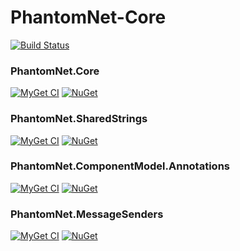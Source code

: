 # PhantomNet-Core

[![Build Status](https://ci.appveyor.com/api/projects/status/github/green-grass/PhantomNet-Core?branch=master&svg=true)](https://ci.appveyor.com/project/mnguyen284/phantomnet-core)

### PhantomNet.Core

[![MyGet CI](https://img.shields.io/myget/green-grass-ci/v/PhantomNet.Core.svg)](https://www.myget.org/feed/green-grass-ci/package/nuget/PhantomNet.Core) [![NuGet](https://img.shields.io/nuget/v/PhantomNet.Core.svg)](https://www.nuget.org/packages/PhantomNet.Core)

### PhantomNet.SharedStrings

[![MyGet CI](https://img.shields.io/myget/green-grass-ci/v/PhantomNet.SharedStrings.svg)](https://www.myget.org/feed/green-grass-ci/package/nuget/PhantomNet.SharedStrings) [![NuGet](https://img.shields.io/nuget/v/PhantomNet.SharedStrings.svg)](https://www.nuget.org/packages/PhantomNet.SharedStrings)

### PhantomNet.ComponentModel.Annotations

[![MyGet CI](https://img.shields.io/myget/green-grass-ci/v/PhantomNet.ComponentModel.Annotations.svg)](https://www.myget.org/feed/green-grass-ci/package/nuget/PhantomNet.ComponentModel.Annotations) [![NuGet](https://img.shields.io/nuget/v/PhantomNet.ComponentModel.Annotations.svg)](https://www.nuget.org/packages/PhantomNet.ComponentModel.Annotations)

### PhantomNet.MessageSenders

[![MyGet CI](https://img.shields.io/myget/green-grass-ci/v/PhantomNet.MessageSenders.svg)](https://www.myget.org/feed/green-grass-ci/package/nuget/PhantomNet.MessageSenders) [![NuGet](https://img.shields.io/nuget/v/PhantomNet.MessageSenders.svg)](https://www.nuget.org/packages/PhantomNet.MessageSenders)
